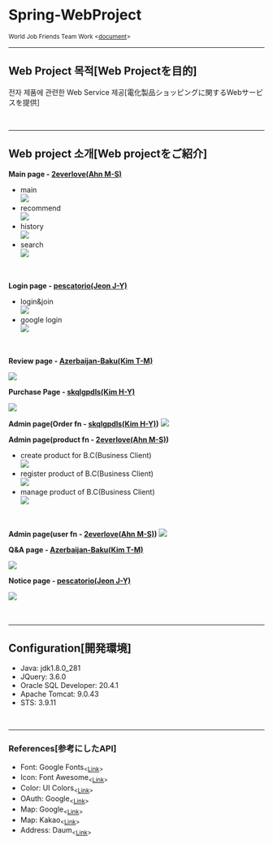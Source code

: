 # Spring-WebProject
<sub>World Job Friends Team Work <<a href="https://drive.google.com/file/d/1HF8VxupFD-ICQhthzbbTji9Bx5bPrbsJ/view?usp=sharing" target='_blank'>document</a>><sub>
<hr>
  <h2>Web Project 목적[Web Projectを目的]</h2>
  <p>전자 제품에 관련한 Web Service 제공[電化製品ショッピングに関するWebサービスを提供]</p>
  <br>
<hr>
  <h2>Web project 소개[Web projectをご紹介]</h2>
  <p><b>Main page - <a href="https://github.com/2everlove" target='_blank'>2everlove(Ahn M-S)</a></b></p>
  <ul>
  <li>main<br><img src ="http://mika.ipdisk.co.kr:8000/list/HDD1/data/Host/List/practiceApps/mikaWorld/Elect%20project%20pic/main.gif">
  </li>
  <li>recommend<br><img src ="http://mika.ipdisk.co.kr:8000/list/HDD1/data/Host/List/practiceApps/mikaWorld/Elect%20project%20pic/recommend.gif">
  </li>
  <li>history<br><img src ="http://mika.ipdisk.co.kr:8000/list/HDD1/data/Host/List/practiceApps/mikaWorld/Elect%20project%20pic/history.gif">
  </li>
  <li>search<br><img src ="http://mika.ipdisk.co.kr:8000/list/HDD1/data/Host/List/practiceApps/mikaWorld/Elect%20project%20pic/search.gif">
  </li>
  </ul>
  <br>
  
  <p><b>Login page - <a href="https://github.com/pescatorio" target='_blank'>pescatorio(Jeon J-Y)</a></b></p>
  <ul>
  <li>login&join<br><img src ="http://mika.ipdisk.co.kr:8000/list/HDD1/data/Host/List/practiceApps/mikaWorld/Elect%20project%20pic/login.gif">
  </li>
  <li>google login<br><img src ="http://mika.ipdisk.co.kr:8000/list/HDD1/data/Host/List/practiceApps/mikaWorld/Elect%20project%20pic/oauth.gif">
  </li>
  </ul>
  <br>
  
  <p><b>Review page - <a href="https://github.com/Azerbaijan-Baku" target='_blank'>Azerbaijan-Baku(Kim T-M)</a></b></p>
  <img src ="http://mika.ipdisk.co.kr:8000/list/HDD1/data/Host/List/practiceApps/mikaWorld/Elect%20project%20pic/review.gif">
  <br>
  
  <p><b>Purchase Page - <a href="https://github.com/skqlgpdls" target='_blank'>skqlgpdls(Kim H-Y)</a></b></p>
  <img src ="http://mika.ipdisk.co.kr:8000/list/HDD1/data/Host/List/practiceApps/mikaWorld/Elect%20project%20pic/order1.gif">
  <br>
  
  <p><b>Admin page(Order fn - <a href="https://github.com/skqlgpdls" target='_blank'>skqlgpdls(Kim H-Y)</a>)</b>
  <img src ="http://mika.ipdisk.co.kr:8000/list/HDD1/data/Host/List/practiceApps/mikaWorld/Elect%20project%20pic/order2.gif">
  <br>
    
  <p><b>Admin page(product fn - <a href="https://github.com/2everlove" target='_blank'>2everlove(Ahn M-S)</a>)</b>
  <ul>
   <li>create product for B.C(Business Client)<br><img src ="http://mika.ipdisk.co.kr:8000/list/HDD1/data/Host/List/practiceApps/mikaWorld/Elect%20project%20pic/product.gif">       </li>
   <li>register product of B.C(Business Client)<br><img src ="http://mika.ipdisk.co.kr:8000/list/HDD1/data/Host/List/practiceApps/mikaWorld/Elect%20project%20pic/product2.gif">
    </li>
  <li>manage product of B.C(Business Client)<br><img src ="http://mika.ipdisk.co.kr:8000/list/HDD1/data/Host/List/practiceApps/mikaWorld/Elect%20project%20pic/product4.gif">
  </li>
  </ul>
  <br>
    
  <p><b>Admin page(user fn - <a href="https://github.com/2everlove" target='_blank'>2everlove(Ahn M-S)</a>)</b>
  <img src ="http://mika.ipdisk.co.kr:8000/list/HDD1/data/Host/List/practiceApps/mikaWorld/Elect%20project%20pic/user.gif">
  <br>
    
  <p><b>Q&A page - <a href="https://github.com/Azerbaijan-Baku" target='_blank'>Azerbaijan-Baku(Kim T-M)</a></b></p>
  <img src ="http://mika.ipdisk.co.kr:8000/list/HDD1/data/Host/List/practiceApps/mikaWorld/Elect%20project%20pic/qa.gif">
  <br>
  
  <p><b>Notice page - <a href="https://github.com/pescatorio" target='_blank'>pescatorio(Jeon J-Y)</a></b></p>
  <img src ="http://mika.ipdisk.co.kr:8000/list/HDD1/data/Host/List/practiceApps/mikaWorld/Elect%20project%20pic/notice.gif">
  <br>
    
  
  <br>
    
    
  <br>
<hr>
  <h2>Configuration[開発環境]</h2>
  <ul>
    <li>Java: jdk1.8.0_281</li>
    <li>JQuery: 3.6.0</li>
    <li>Oracle SQL Developer: 20.4.1</li>
    <li>Apache Tomcat: 9.0.43</li>
    <li>STS: 3.9.11</li>
  </ul>
  
  <br>
<hr>
  <h3>References[参考にしたAPI]</h3>
  <ul>
    <li>Font: Google Fonts<sub><<a href="https://fonts.google.com/">Link</a>><sub></li>
    <li>Icon: Font Awesome<sub><<a href="https://fontawesome.com/icons">Link</a>><sub></li>
    <li>Color: UI Colors<sub><<a href="https://flatuicolors.com/">Link</a>><sub></li>
    <li>OAuth: Google<sub><<a href="https://developers.google.com/identity/protocols/oauth2#libraries">Link</a>><sub></li>
    <li>Map: Google<sub><<a href="https://developers.google.com/maps/documentation">Link</a>><sub></li>
    <li>Map: Kakao<sub><<a href="https://apis.map.kakao.com/web/guide/">Link</a>><sub></li>
    <li>Address: Daum<sub><<a href="https://postcode.map.daum.net/guide">Link</a>><sub></li>
  </ul>
